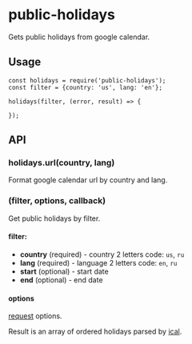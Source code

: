 # public-holidays

Gets public holidays from google calendar.


## Usage
```
const holidays = require('public-holidays');
const filter = {country: 'us', lang: 'en'};

holidays(filter, (error, result) => {
  
});
```

## API

### holidays.url(country, lang)

Format google calendar url by country and lang.

### (filter, options, callback)

Get public holidays by filter.

#### filter:

- **country** (required) - country 2 letters code: `us`, `ru`
- **lang** (required) - language 2 letters code: `en`, `ru`
- **start** (optional) - start date
- **end** (optional) - end date

#### options

[request](https://www.npmjs.com/package/request) options.

Result is an array of ordered holidays parsed by [ical](https://www.npmjs.com/package/ical).
